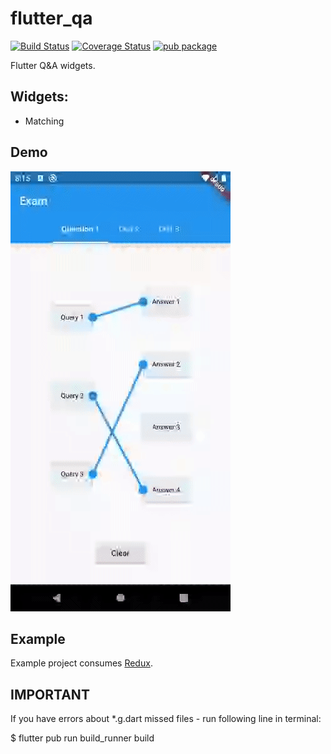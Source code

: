 # flutter_qa

[![Build Status](https://api.travis-ci.org/PROGrand/flutter_qa.svg?branch=master)](https://travis-ci.org/PROGrand/flutter_qa)
[![Coverage Status](https://coveralls.io/repos/github/PROGrand/flutter_qa/badge.svg?branch=master)](https://coveralls.io/github/PROGrand/flutter_qa?branch=master)
[![pub package](https://img.shields.io/pub/v/flutter_qa.svg)](https://pub.dev/packages/flutter_qa)

Flutter Q&A widgets.

## Widgets:
* Matching

## Demo
<img height="704px" width="352px" src="https://github.com/PROGrand/flutter_qa/raw/master/video.gif">

## Example
Example project consumes [Redux](https://github.com/johnpryan/redux.dart).

## IMPORTANT

If you have errors about *.g.dart missed files - run following line in terminal:

$ flutter pub run build_runner build

